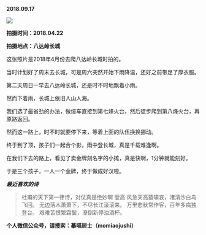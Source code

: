 
          
            
**2018.09.17**



![](//upload-images.jianshu.io/upload_images/51001-f7812710829e6491.jpg)




**拍摄时间：2018.04.22**

**拍摄地点：八达岭长城**

这张照片是2018年4月份去爬八达岭长城时拍的。

当时计划好了周末去长城，可是周六突然开始下雨降温，还好之前带足了厚衣服。

第二天周日一早去八达岭长城，还是时不时地飘着小雨。

然而下着雨，长城上依旧人山人海。

我们选了最省劲的办法，做缆车直接到第七烽火台，然后徒步爬到第八烽火台，再原路返回。

然而这一路上，时不时就要停下来，等着上面的队伍换换挪动。

终于到了顶，孩子们一起合个影，雨中登长城，真是千载难逢啊。

在我们下去的路上，看见了卖金牌刻名字的小摊，真是快啊，1分钟就能刻好。

于是三个孩子，一人一个金牌，终于做成好汉啦。


***最近喜欢的诗***
>杜甫的天下第一律诗，对仗真是绝妙啊
登高
风急天高猿啸哀，渚清沙白鸟飞回。
无边落木萧萧下，不尽长江滚滚来。
万里悲秋常作客，百年多病独登台。
艰难苦恨繁霜鬓，潦倒新停浊酒杯。




**个人微信公众号，请搜索：摹喵居士（momiaojushi）**

          
        